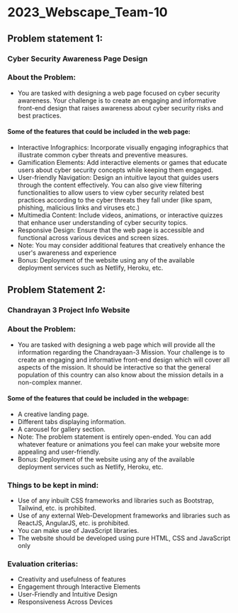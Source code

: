 # 2023_Webscape_Team-10
## Problem statement 1:
### Cyber Security Awareness Page Design
### About the Problem:
- You are tasked with designing a web page focused on cyber security awareness. Your challenge is to create an engaging and informative front-end design that raises awareness about cyber security risks and best practices.
  
#### Some of the features that could be included in the web page:

- Interactive Infographics: Incorporate visually engaging infographics that illustrate common cyber threats and preventive measures.
- Gamification Elements: Add interactive elements or games that educate users about cyber security concepts while keeping them engaged.
- User-friendly Navigation: Design an intuitive layout that guides users through the content effectively. You can also give view filtering functionalities to allow users to view cyber security related best practices according to the cyber threats they fall under (like spam, phishing, malicious links and viruses etc.)
- Multimedia Content: Include videos, animations, or interactive quizzes that enhance user understanding of cyber security topics.
- Responsive Design: Ensure that the web page is accessible and functional across various devices and screen sizes.
- Note: You may consider additional features that creatively enhance the user's awareness and experience
- Bonus: Deployment of the website using any of the available deployment services such as Netlify, Heroku, etc.

## Problem Statement 2:
### Chandrayan 3 Project Info Website
### About the Problem:
- You are tasked with designing a web page which will provide all the information regarding the Chandrayaan-3 Mission. Your challenge is to create an engaging and informative front-end design which will cover all aspects of the mission. It should be interactive so that the general population of this country can also know about the mission details in a non-complex manner.

#### Some of the features that could be included in the webpage:

- A creative landing page.
- Different tabs displaying information.
- A carousel for gallery section.
- Note: The problem statement is entirely open-ended. You can add whatever feature or animations you feel can make your website more appealing and user-friendly.
- Bonus: Deployment of the website using any of the available deployment services such as Netlify, Heroku, etc.




### Things to be kept in mind:
- Use of any inbuilt CSS frameworks and libraries such as Bootstrap, Tailwind, etc. is prohibited.
- Use of any external Web-Development frameworks and libraries such as ReactJS, AngularJS, etc. is prohibited.
- You can make use of JavaScript libraries.
- The website should be developed using pure HTML, CSS and JavaScript only

### Evaluation criterias:
 - Creativity and usefulness of features
 - Engagement through Interactive Elements
 - User-Friendly and Intuitive Design
 - Responsiveness Across Devices

